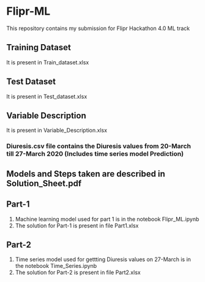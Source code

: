 # Flipr-ML
This repository contains my submission for Flipr Hackathon 4.0 ML track

## Training Dataset

It is present in Train_dataset.xlsx

## Test Dataset

It is present in Test_dataset.xlsx

## Variable Description

It is present in Variable_Description.xlsx

### Diuresis.csv file contains the Diuresis values from 20-March till 27-March 2020 (Includes time series model Prediction)

## Models and Steps taken are described in Solution_Sheet.pdf

## Part-1

1. Machine learning model used for part 1 is in the notebook Flipr_ML.ipynb
2. The solution for Part-1 is present in file Part1.xlsx

## Part-2

1. Time series model used for gettting Diuresis values on 27-March is in the notebook Time_Series.ipynb
2. The solution for Part-2 is present in file Part2.xlsx
